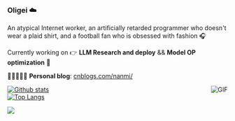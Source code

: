 ### Oligei ☁️

An atypical Internet worker, an artificially retarded programmer who doesn't wear a plaid shirt, and a football fan who is obsessed with fashion 🎧

Currently working on &#x1F449; **LLM Research and deploy** && **Model OP optimization** &#x1F463;


📜👩🏻‍💻💬 **Personal blog**: [cnblogs.com/nanmi/](https://www.cnblogs.com/nanmi/)


  <img align="right" alt="GIF" src="https://media.giphy.com/media/836HiJc7pgzy8iNXCn/giphy.gif" />
  
[![Github stats](https://github-readme-stats.vercel.app/api?username=anuraghazra&show_icons=true&theme=radical)](https://github.com/nanmi/github-readme-stats)   
[![Top Langs](https://github-readme-stats.vercel.app/api/top-langs/?username=nanmi&layout=compact&langs_count=10&count_private=true)](https://github.com/nanmi/github-readme-stats)   

![](https://visitor-badge.glitch.me/badge?page_id=nanmi.readme)


